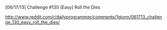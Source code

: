 [06/17/13] Challenge #130 [Easy] Roll the Dies

http://www.reddit.com/r/dailyprogrammer/comments/1givnn/061713_challenge_130_easy_roll_the_dies/